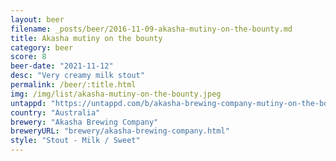 ```yaml
---
layout: beer
filename: _posts/beer/2016-11-09-akasha-mutiny-on-the-bounty.md
title: Akasha mutiny on the bounty
category: beer
score: 8
beer-date: "2021-11-12"
desc: "Very creamy milk stout"
permalink: /beer/:title.html
img: /img/list/akasha-mutiny-on-the-bounty.jpeg
untappd: "https://untappd.com/b/akasha-brewing-company-mutiny-on-the-bounty/4428054"
country: "Australia"
brewery: "Akasha Brewing Company"
breweryURL: "brewery/akasha-brewing-company.html"
style: "Stout - Milk / Sweet"
---
```

